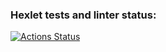 ### Hexlet tests and linter status:
[![Actions Status](https://github.com/izmgu/java-project-61/workflows/hexlet-check/badge.svg)](https://github.com/izmgu/java-project-61/actions)